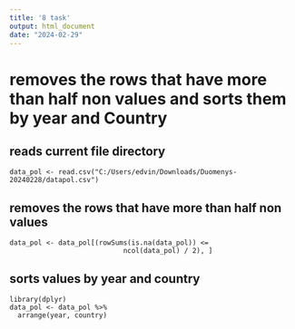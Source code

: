 ```yaml
---
title: '8 task'
output: html_document
date: "2024-02-29"
---
```



# removes the rows that have more than half non values and sorts them by year and Country

## reads current file directory
```{r}
data_pol <- read.csv("C:/Users/edvin/Downloads/Duomenys-20240228/datapol.csv")
```
## removes the rows that have more than half non values
```{r}
data_pol <- data_pol[(rowSums(is.na(data_pol)) <=
                            ncol(data_pol) / 2), ]
```
## sorts values by year and country
```{r}
library(dplyr)
data_pol <- data_pol %>%
  arrange(year, country)
```
